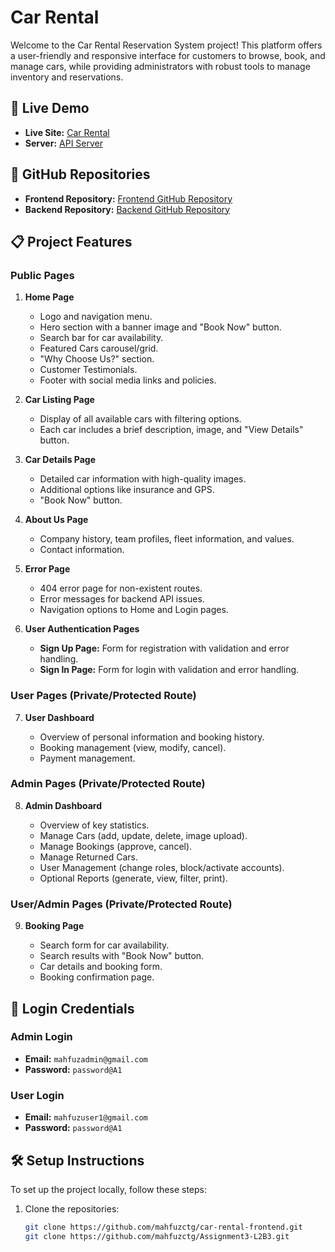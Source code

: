 # Car Rental

Welcome to the Car Rental Reservation System project! This platform offers a user-friendly and responsive interface for customers to browse, book, and manage cars, while providing administrators with robust tools to manage inventory and reservations.

## 🚀 Live Demo

- **Live Site:** [Car Rental](https://car-rental-reservation.netlify.app/)
- **Server:** [API Server](https://assignment3-phi-fawn.vercel.app/)

## 🔗 GitHub Repositories

- **Frontend Repository:** [Frontend GitHub Repository](https://github.com/mahfuzctg/car-rental-frontend)
- **Backend Repository:** [Backend GitHub Repository](https://github.com/mahfuzctg/Assignment3-L2B3)

## 📋 Project Features

### Public Pages

1. **Home Page**

   - Logo and navigation menu.
   - Hero section with a banner image and "Book Now" button.
   - Search bar for car availability.
   - Featured Cars carousel/grid.
   - "Why Choose Us?" section.
   - Customer Testimonials.
   - Footer with social media links and policies.

2. **Car Listing Page**

   - Display of all available cars with filtering options.
   - Each car includes a brief description, image, and "View Details" button.

3. **Car Details Page**

   - Detailed car information with high-quality images.
   - Additional options like insurance and GPS.
   - "Book Now" button.

4. **About Us Page**

   - Company history, team profiles, fleet information, and values.
   - Contact information.

5. **Error Page**

   - 404 error page for non-existent routes.
   - Error messages for backend API issues.
   - Navigation options to Home and Login pages.

6. **User Authentication Pages**

   - **Sign Up Page:** Form for registration with validation and error handling.
   - **Sign In Page:** Form for login with validation and error handling.

### User Pages (Private/Protected Route)

7. **User Dashboard**

   - Overview of personal information and booking history.
   - Booking management (view, modify, cancel).
   - Payment management.

### Admin Pages (Private/Protected Route)

8. **Admin Dashboard**

   - Overview of key statistics.
   - Manage Cars (add, update, delete, image upload).
   - Manage Bookings (approve, cancel).
   - Manage Returned Cars.
   - User Management (change roles, block/activate accounts).
   - Optional Reports (generate, view, filter, print).

### User/Admin Pages (Private/Protected Route)

9. **Booking Page**

   - Search form for car availability.
   - Search results with "Book Now" button.
   - Car details and booking form.
   - Booking confirmation page.

## 🔐 Login Credentials

### Admin Login

- **Email:** `mahfuzadmin@gmail.com`
- **Password:** `password@A1`

### User Login

- **Email:** `mahfuzuser1@gmail.com`
- **Password:** `password@A1`

## 🛠️ Setup Instructions

To set up the project locally, follow these steps:

1. Clone the repositories:
   ```bash
   git clone https://github.com/mahfuzctg/car-rental-frontend.git
   git clone https://github.com/mahfuzctg/Assignment3-L2B3.git
   ```
